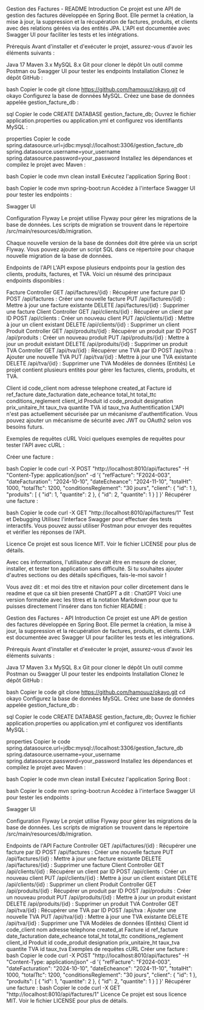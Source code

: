 Gestion des Factures - README
Introduction
Ce projet est une API de gestion des factures développée en Spring Boot. Elle permet la création, la mise à jour, la suppression et la récupération de factures, produits, et clients avec des relations gérées via des entités JPA. L'API est documentée avec Swagger UI pour faciliter les tests et les intégrations.

Prérequis
Avant d'installer et d'exécuter le projet, assurez-vous d'avoir les éléments suivants :

Java 17
Maven 3.x
MySQL 8.x
Git pour cloner le dépôt
Un outil comme Postman ou Swagger UI pour tester les endpoints
Installation
Clonez le dépôt GitHub :

bash
Copier le code
git clone https://github.com/hamouuz/okayo.git
cd okayo
Configurez la base de données MySQL. Créez une base de données appelée gestion_facture_db :

sql
Copier le code
CREATE DATABASE gestion_facture_db;
Ouvrez le fichier application.properties ou application.yml et configurez vos identifiants MySQL :

properties
Copier le code
spring.datasource.url=jdbc:mysql://localhost:3306/gestion_facture_db
spring.datasource.username=your_username
spring.datasource.password=your_password
Installez les dépendances et compilez le projet avec Maven :

bash
Copier le code
mvn clean install
Exécutez l'application Spring Boot :

bash
Copier le code
mvn spring-boot:run
Accédez à l'interface Swagger UI pour tester les endpoints :

Swagger UI

Configuration Flyway
Le projet utilise Flyway pour gérer les migrations de la base de données. Les scripts de migration se trouvent dans le répertoire /src/main/resources/db/migration.

Chaque nouvelle version de la base de données doit être gérée via un script Flyway. Vous pouvez ajouter un script SQL dans ce répertoire pour chaque nouvelle migration de la base de données.

Endpoints de l'API
L'API expose plusieurs endpoints pour la gestion des clients, produits, factures, et TVA. Voici un résumé des principaux endpoints disponibles :

Facture Controller
GET /api/factures/{id} : Récupérer une facture par ID
POST /api/factures : Créer une nouvelle facture
PUT /api/factures/{id} : Mettre à jour une facture existante
DELETE /api/factures/{id} : Supprimer une facture
Client Controller
GET /api/clients/{id} : Récupérer un client par ID
POST /api/clients : Créer un nouveau client
PUT /api/clients/{id} : Mettre à jour un client existant
DELETE /api/clients/{id} : Supprimer un client
Produit Controller
GET /api/produits/{id} : Récupérer un produit par ID
POST /api/produits : Créer un nouveau produit
PUT /api/produits/{id} : Mettre à jour un produit existant
DELETE /api/produits/{id} : Supprimer un produit
TVA Controller
GET /api/tva/{id} : Récupérer une TVA par ID
POST /api/tva : Ajouter une nouvelle TVA
PUT /api/tva/{id} : Mettre à jour une TVA existante
DELETE /api/tva/{id} : Supprimer une TVA
Modèles de données (Entités)
Le projet contient plusieurs entités pour gérer les factures, clients, produits, et TVA.

Client
id
code_client
nom
adresse
telephone
created_at
Facture
id
ref_facture
date_facturation
date_echeance
total_ht
total_ttc
conditions_reglement
client_id
Produit
id
code_produit
designation
prix_unitaire_ht
taux_tva
quantite
TVA
id
taux_tva
Authentification
L'API n'est pas actuellement sécurisée par un mécanisme d'authentification. Vous pouvez ajouter un mécanisme de sécurité avec JWT ou OAuth2 selon vos besoins futurs.

Exemples de requêtes cURL
Voici quelques exemples de requêtes pour tester l'API avec cURL :

Créer une facture :

bash
Copier le code
curl -X POST "http://localhost:8010/api/factures" -H "Content-Type: application/json" -d '{
    "refFacture": "F2024-003",
    "dateFacturation": "2024-10-10",
    "dateEcheance": "2024-11-10",
    "totalHt": 1000,
    "totalTtc": 1200,
    "conditionsReglement": "30 jours",
    "client": {
        "id": 1
    },
    "produits": [
        {
            "id": 1,
            "quantite": 2
        },
        {
            "id": 2,
            "quantite": 1
        }
    ]
}'
Récupérer une facture :

bash
Copier le code
curl -X GET "http://localhost:8010/api/factures/1"
Test et Debugging
Utilisez l'interface Swagger pour effectuer des tests interactifs. Vous pouvez aussi utiliser Postman pour envoyer des requêtes et vérifier les réponses de l'API.

Licence
Ce projet est sous licence MIT. Voir le fichier LICENSE pour plus de détails.

Avec ces informations, l'utilisateur devrait être en mesure de cloner, installer, et tester ton application sans difficulté. Si tu souhaites ajouter d'autres sections ou des détails spécifiques, fais-le-moi savoir !






Vous avez dit :
et moi des titre et nitavion pour coller dircetement dans le readme et que ca sit bien presenté
ChatGPT a dit :
ChatGPT
Voici une version formatée avec les titres et la notation Markdown pour que tu puisses directement l'insérer dans ton fichier README :

Gestion des Factures - API
Introduction
Ce projet est une API de gestion des factures développée en Spring Boot. Elle permet la création, la mise à jour, la suppression et la récupération de factures, produits, et clients. L'API est documentée avec Swagger UI pour faciliter les tests et les intégrations.

Prérequis
Avant d'installer et d'exécuter le projet, assurez-vous d'avoir les éléments suivants :

Java 17
Maven 3.x
MySQL 8.x
Git pour cloner le dépôt
Un outil comme Postman ou Swagger UI pour tester les endpoints
Installation
Clonez le dépôt GitHub :

bash
Copier le code
git clone https://github.com/hamouuz/okayo.git
cd okayo
Configurez la base de données MySQL. Créez une base de données appelée gestion_facture_db :

sql
Copier le code
CREATE DATABASE gestion_facture_db;
Ouvrez le fichier application.properties ou application.yml et configurez vos identifiants MySQL :

properties
Copier le code
spring.datasource.url=jdbc:mysql://localhost:3306/gestion_facture_db
spring.datasource.username=your_username
spring.datasource.password=your_password
Installez les dépendances et compilez le projet avec Maven :

bash
Copier le code
mvn clean install
Exécutez l'application Spring Boot :

bash
Copier le code
mvn spring-boot:run
Accédez à l'interface Swagger UI pour tester les endpoints :

Swagger UI

Configuration Flyway
Le projet utilise Flyway pour gérer les migrations de la base de données. Les scripts de migration se trouvent dans le répertoire /src/main/resources/db/migration.

Endpoints de l'API
Facture Controller
GET /api/factures/{id} : Récupérer une facture par ID
POST /api/factures : Créer une nouvelle facture
PUT /api/factures/{id} : Mettre à jour une facture existante
DELETE /api/factures/{id} : Supprimer une facture
Client Controller
GET /api/clients/{id} : Récupérer un client par ID
POST /api/clients : Créer un nouveau client
PUT /api/clients/{id} : Mettre à jour un client existant
DELETE /api/clients/{id} : Supprimer un client
Produit Controller
GET /api/produits/{id} : Récupérer un produit par ID
POST /api/produits : Créer un nouveau produit
PUT /api/produits/{id} : Mettre à jour un produit existant
DELETE /api/produits/{id} : Supprimer un produit
TVA Controller
GET /api/tva/{id} : Récupérer une TVA par ID
POST /api/tva : Ajouter une nouvelle TVA
PUT /api/tva/{id} : Mettre à jour une TVA existante
DELETE /api/tva/{id} : Supprimer une TVA
Modèles de données (Entités)
Client
id
code_client
nom
adresse
telephone
created_at
Facture
id
ref_facture
date_facturation
date_echeance
total_ht
total_ttc
conditions_reglement
client_id
Produit
id
code_produit
designation
prix_unitaire_ht
taux_tva
quantite
TVA
id
taux_tva
Exemples de requêtes cURL
Créer une facture :
bash
Copier le code
curl -X POST "http://localhost:8010/api/factures" -H "Content-Type: application/json" -d '{
    "refFacture": "F2024-003",
    "dateFacturation": "2024-10-10",
    "dateEcheance": "2024-11-10",
    "totalHt": 1000,
    "totalTtc": 1200,
    "conditionsReglement": "30 jours",
    "client": {
        "id": 1
    },
    "produits": [
        {
            "id": 1,
            "quantite": 2
        },
        {
            "id": 2,
            "quantite": 1
        }
    ]
}'
Récupérer une facture :
bash
Copier le code
curl -X GET "http://localhost:8010/api/factures/1"
Licence
Ce projet est sous licence MIT. Voir le fichier LICENSE pour plus de détails.
